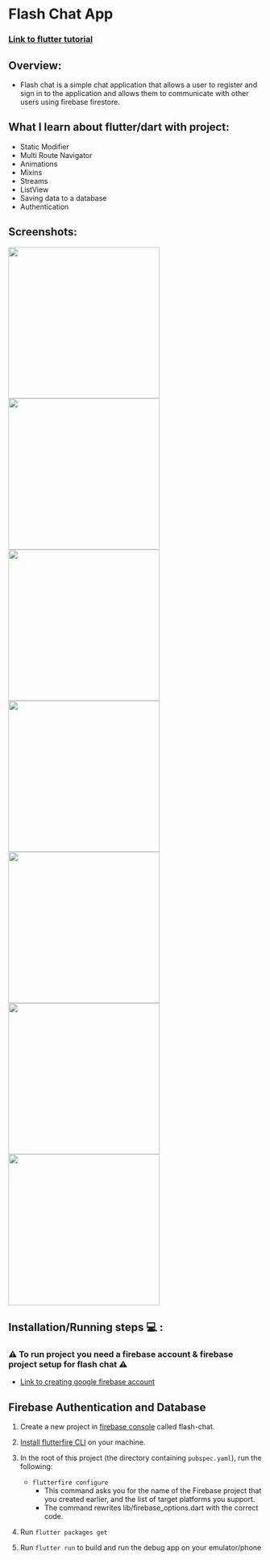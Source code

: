 # Flash Chat App

### [Link to flutter tutorial](https://www.udemy.com/course/flutter-bootcamp-with-dart/?couponCode=OF53124)

## Overview:
- Flash chat is a simple chat application that allows a user to register and sign in to the application and allows them to communicate with other users using firebase firestore. 

## What I learn about flutter/dart with project: 
- Static Modifier
- Multi Route Navigator
- Animations
- Mixins
- Streams
- ListView
- Saving data to a database
- Authentication

## Screenshots: 
<p float="left">
    <img src="screenshots/screenshot_1.png" width="300" />
    <img src="screenshots/screenshot_2.png" width="300" />
    <img src="screenshots/screenshot_3.png" width="300" />
    <img src="screenshots/screenshot_4.png" width="300" />
    <img src="screenshots/screenshot_5.png" width="300" />
    <img src="screenshots/screenshot_6.png" width="300" />
    <img src="screenshots/screenshot_7.png" width="300" />
</p>

## Installation/Running steps :computer: :
### :warning: To run project you need a firebase account & firebase project setup for flash chat :warning:

- [Link to creating google firebase account](https://firebase.google.com/)

## Firebase Authentication and Database
1. Create a new project in [firebase console](https://console.firebase.google.com/) called flash-chat.
2. [Install flutterfire CLI](https://firebase.flutter.dev/docs/cli/#installation) on your machine.
3. In the root of this project (the directory containing `pubspec.yaml`), run the following:
    - `flutterfire configure`
       - This command asks you for the name of the Firebase project that you created earlier, and the list of target platforms you support. 
        - The command rewrites lib/firebase_options.dart with the correct code.

4. Run `flutter packages get`
5. Run `flutter run` to build and run the debug app on your emulator/phone

